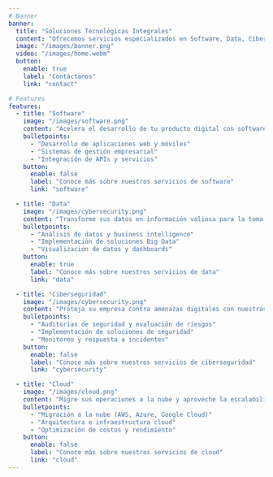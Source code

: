 ```yaml
---
# Banner
banner:
  title: "Soluciones Tecnológicas Integrales"
  content: "Ofrecemos servicios especializados en Software, Data, Ciberseguridad y Cloud para impulsar la transformación digital de su empresa."
  image: "/images/banner.png"
  video: "/images/home.webm"
  button:
    enable: true
    label: "Contáctanos"
    link: "contact"

# Features
features:
  - title: "Software"
    image: "/images/software.png"
    content: "Acelera el desarrollo de tu producto digital con software de alto rendimiento diseñado a la medida de tus objetivos. Desde la idea hasta el lanzamiento, hacemos realidad tu visión con tecnología de vanguardia y desarrollo ágil." 
    bulletpoints:
      - "Desarrollo de aplicaciones web y móviles"
      - "Sistemas de gestión empresarial"
      - "Integración de APIs y servicios"
    button:
      enable: false
      label: "Conoce más sobre nuestros servicios de software"
      link: "software"

  - title: "Data"
    image: "/images/cybersecurity.png"
    content: "Transforme sus datos en información valiosa para la toma de decisiones. Ofrecemos servicios de análisis de datos, big data y business intelligence para ayudarle a descubrir patrones y tendencias que impulsen el crecimiento de su negocio."
    bulletpoints:
      - "Análisis de datos y business intelligence"
      - "Implementación de soluciones Big Data"
      - "Visualización de datos y dashboards"
    button:
      enable: true
      label: "Conoce más sobre nuestros servicios de data"
      link: "data"

  - title: "Ciberseguridad"
    image: "/images/cybersecurity.png"
    content: "Proteja su empresa contra amenazas digitales con nuestras soluciones de ciberseguridad. Ofrecemos servicios de evaluación de riesgos, implementación de medidas de seguridad y monitoreo continuo para garantizar la integridad de sus sistemas y datos."
    bulletpoints:
      - "Auditorías de seguridad y evaluación de riesgos"
      - "Implementación de soluciones de seguridad"
      - "Monitoreo y respuesta a incidentes"
    button:
      enable: false
      label: "Conoce más sobre nuestros servicios de ciberseguridad"
      link: "cybersecurity"

  - title: "Cloud"
    image: "/images/cloud.png"
    content: "Migre sus operaciones a la nube y aproveche la escalabilidad, flexibilidad y eficiencia que ofrecen las tecnologías cloud. Nuestros expertos le ayudarán a diseñar e implementar la estrategia cloud más adecuada para su negocio."
    bulletpoints:
      - "Migración a la nube (AWS, Azure, Google Cloud)"
      - "Arquitectura e infraestructura cloud"
      - "Optimización de costos y rendimiento"
    button:
      enable: false
      label: "Conoce más sobre nuestros servicios de cloud"
      link: "cloud"
---
```

